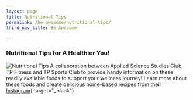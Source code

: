 ```yaml
---
layout: page
title: Nutritional Tips
permalink: /be-awesome/nutritional-tips/
third_nav_title: Be Awesome

---
```

### Nutritional Tips for A Healthier You! ###
![Nutritional Tips]({{site.baseurl}}/images/BeAwesome-Nutritional_Tips-compressed.png)
A collaboration between Applied Science Studies Club, TP Fitness and TP Sports Club to provide handy information on these readily available foods to support your wellness journey! Learn more about these foods and create delicious home-based recipes from their [Instagram](https://www.instagram.com/tp_sportsclub/){:target="_blank"}
